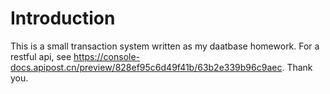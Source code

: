 # Introduction

This is a small transaction system written as my daatbase homework.
For a restful api, see https://console-docs.apipost.cn/preview/828ef95c6d49f41b/63b2e339b96c9aec.
Thank you.
